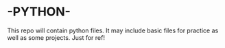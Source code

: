 # -PYTHON-
This repo will contain python files. It may include basic files for practice as well as some projects. Just for ref!
